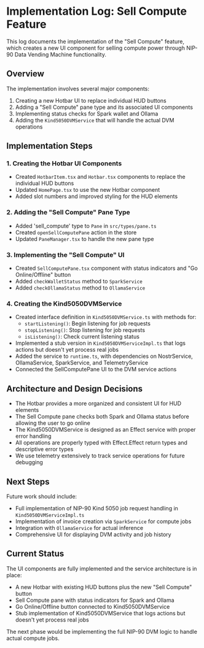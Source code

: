 # Implementation Log: Sell Compute Feature

This log documents the implementation of the "Sell Compute" feature, which creates a new UI component for selling compute power through NIP-90 Data Vending Machine functionality.

## Overview

The implementation involves several major components:

1. Creating a new Hotbar UI to replace individual HUD buttons
2. Adding a "Sell Compute" pane type and its associated UI components
3. Implementing status checks for Spark wallet and Ollama
4. Adding the `Kind5050DVMService` that will handle the actual DVM operations

## Implementation Steps

### 1. Creating the Hotbar UI Components

- Created `HotbarItem.tsx` and `Hotbar.tsx` components to replace the individual HUD buttons
- Updated `HomePage.tsx` to use the new Hotbar component
- Added slot numbers and improved styling for the HUD elements

### 2. Adding the "Sell Compute" Pane Type

- Added 'sell_compute' type to `Pane` in `src/types/pane.ts`
- Created `openSellComputePane` action in the store
- Updated `PaneManager.tsx` to handle the new pane type

### 3. Implementing the "Sell Compute" UI

- Created `SellComputePane.tsx` component with status indicators and "Go Online/Offline" button
- Added `checkWalletStatus` method to `SparkService`
- Added `checkOllamaStatus` method to `OllamaService`

### 4. Creating the Kind5050DVMService

- Created interface definition in `Kind5050DVMService.ts` with methods for:
  - `startListening()`: Begin listening for job requests
  - `stopListening()`: Stop listening for job requests
  - `isListening()`: Check current listening status
- Implemented a stub version in `Kind5050DVMServiceImpl.ts` that logs actions but doesn't yet process real jobs
- Added the service to `runtime.ts`, with dependencies on NostrService, OllamaService, SparkService, and TelemetryService
- Connected the SellComputePane UI to the DVM service actions

## Architecture and Design Decisions

- The Hotbar provides a more organized and consistent UI for HUD elements
- The Sell Compute pane checks both Spark and Ollama status before allowing the user to go online
- The Kind5050DVMService is designed as an Effect service with proper error handling
- All operations are properly typed with Effect.Effect return types and descriptive error types
- We use telemetry extensively to track service operations for future debugging

## Next Steps

Future work should include:
- Full implementation of NIP-90 Kind 5050 job request handling in `Kind5050DVMServiceImpl.ts`
- Implementation of invoice creation via `SparkService` for compute jobs
- Integration with `OllamaService` for actual inference
- Comprehensive UI for displaying DVM activity and job history

## Current Status

The UI components are fully implemented and the service architecture is in place:
- A new Hotbar with existing HUD buttons plus the new "Sell Compute" button
- Sell Compute pane with status indicators for Spark and Ollama
- Go Online/Offline button connected to Kind5050DVMService
- Stub implementation of Kind5050DVMService that logs actions but doesn't yet process real jobs

The next phase would be implementing the full NIP-90 DVM logic to handle actual compute jobs.